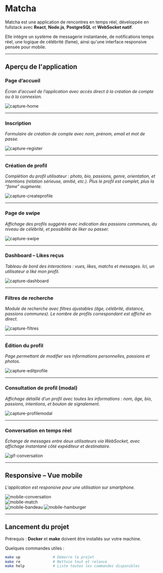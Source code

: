 # Matcha

Matcha est une application de rencontres en temps réel, développée en fullstack avec **React**, **Node.js**, **PostgreSQL** et **WebSocket natif**.

Elle intègre un système de messagerie instantanée, de notifications temps réel, une logique de célébrité (fame), ainsi qu'une interface responsive pensée pour mobile.

---

## Aperçu de l'application

### Page d’accueil

*Écran d’accueil de l’application avec accès direct à la création de compte ou à la connexion.*

![capture-home](./screenshot/home.png)

---

### Inscription

*Formulaire de création de compte avec nom, prénom, email et mot de passe.*

![capture-register](./screenshot/register.png)

---

### Création de profil

*Complétion du profil utilisateur : photo, bio, passions, genre, orientation, et intentions (relation sérieuse, amitié, etc.). Plus le profil est complet, plus la “fame” augmente.*

![capture-createprofile](./screenshot/createprofile.png)

---

### Page de swipe

*Affichage des profils suggérés avec indication des passions communes, du niveau de célébrité, et possibilité de liker ou passer.*

![capture-swipe](./screenshot/swipe.png)

---

### Dashboard – Likes reçus

*Tableau de bord des interactions : vues, likes, matchs et messages. Ici, un utilisateur a liké mon profil.*

![capture-dashboard](./screenshot/dashboard.png)

---

### Filtres de recherche

*Module de recherche avec filtres ajustables (âge, célébrité, distance, passions communes). Le nombre de profils correspondant est affiché en direct.*

![capture-filtres](./screenshot/recherchefiltre.png)

---

### Édition du profil

*Page permettant de modifier ses informations personnelles, passions et photos.*

![capture-editprofile](./screenshot/editprofile.png)

---

### Consultation de profil (modal)

*Affichage détaillé d’un profil avec toutes les informations : nom, âge, bio, passions, intentions, et bouton de signalement.*

![capture-profilemodal](./screenshot/profilemodal.png)

---

### Conversation en temps réel

*Échange de messages entre deux utilisateurs via WebSocket, avec affichage instantané côté expéditeur et destinataire.*

![gif-conversation](./screenshot/gif-conversation.gif)

---

## Responsive – Vue mobile

*L'application est responsive pour une utilisation sur smartphone.*

![mobile-conversation](./screenshot/responsive1.png)  
![mobile-match](./screenshot/responsive2.png)  
![mobile-bandeau](./screenshot/responsive3.png)
![mobile-hamburger](./screenshot/responsive4.png)

---

## Lancement du projet

Prérequis : **Docker** et **make** doivent être installés sur votre machine.

Quelques commandes utiles :

```bash
make up               # Démarre le projet
make re               # Nettoie tout et relance
make help             # Liste toutes les commandes disponibles
